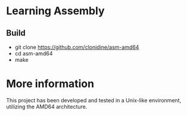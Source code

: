 # Learning Assembly

## Build
- git clone https://github.com/clonidine/asm-amd64
- cd asm-amd64
- make

# More information
This project has been developed and tested in a Unix-like environment, utilizing the AMD64 architecture.